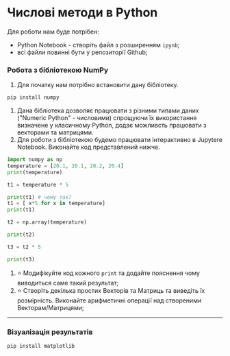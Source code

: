 # Числові методи в Python

Для роботи нам буде потрібен:
- Python Notebook - створіть файл з розширенням `ipynb`; 
- всі файли повинні бути у репозиторії Github;

### Робота з бібліотекою NumPy
1. Для початку нам потрібно встановити дану бібліотеку.
```bash
pip install numpy 
```
1. Дана бібліотека дозволяє працювати з різними типами даних ("Numeric Python" - числовими) спрощуючи їх використання визначене у класичному Python, додає можливсть працювати з векторами та матрицями.
1. Для роботи з бібліотекою будемо працювати інтерактивно в Jupytere Notebook. Виконайте код представлений нижче.
```python
import numpy as np
temperature = [20.1, 20.1, 20.2, 20.4]
print(temperature)

t1 = temperature * 5

print(t1) # чому так?
t1 = [ x*5 for x in temperature] 
print(t1)

t2 = np.array(temperature)

print(t2)

t3 = t2 * 5

print(t3)
```
1. :star: Модифікуйте код кожного `print` та додайте пояснення чому виводиться саме такий результат; 
1. :star: Створіть декілька простих Векторів та Матриць та виведіть їх розмірність. Виконайте арифметичні операції над створеними Векторам/Матрицями;
---

### Візуалізація результатів

```bash
pip install matplotlib
```